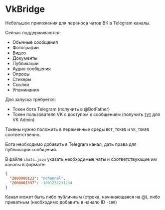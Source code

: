 # VkBridge

Небольшое приложения для переноса чатов ВК в Telegram каналы.

Сейчас поддерживаются:
* Обычные сообщения
* Фотографии
* Видео
* Документы
* Публикации
* Аудио сообщения
* Опросы
* Стикеры
* Ссылки
* Упоминания

Для запуска требуется:
* Токен бота Telegram (получить в @BotFather)
* Токен пользователя VK с доступом к сообщениям (получить [тут](https://vkhost.github.io/) для VK Admin)

Токены нужно положить в переменные среды `BOT_TOKEN` и `VK_TOKEN` соответственно.

Бота необходимо добавить в Telegram канал, дать права для публикации сообщений.

В файле `chats.json` указать необходимые чаты и соответствующие им каналы в формате:
```json
{
  "2000000123": "@channel",
  "2000001337": -1001231231234
}
```
Канал может быть либо публичным (строка, начинающаяся на @), либо приватным (необходимо добавить в начало ID `-100`)